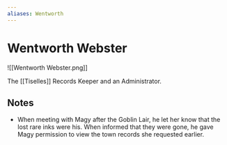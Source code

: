 ```yaml
---
aliases: Wentworth
---
```


# Wentworth Webster

![[Wentworth Webster.png]]

The [[Tiselles]] Records Keeper and an Administrator. 

## Notes

- When meeting with Magy after the Goblin Lair, he let her know that the lost rare inks were his.  When informed that they were gone, he gave Magy permission to view the town records she requested earlier.